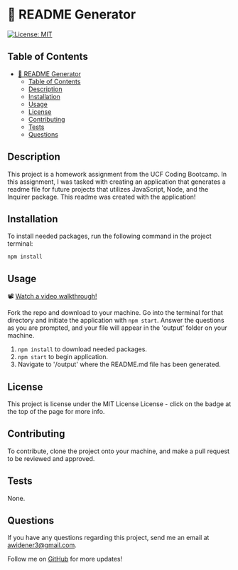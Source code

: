 # 📝 README Generator
[![License: MIT](https://img.shields.io/badge/License-MIT-yellow.svg)](https://opensource.org/licenses/MIT)

## Table of Contents

- [📝 README Generator](#-readme-generator)
  - [Table of Contents](#table-of-contents)
  - [Description](#description)
  - [Installation](#installation)
  - [Usage](#usage)
  - [License](#license)
  - [Contributing](#contributing)
  - [Tests](#tests)
  - [Questions](#questions)

## Description

This project is a homework assignment from the UCF Coding Bootcamp. In this assignment, I was tasked with creating an application that generates a readme file for future projects that utilizes JavaScript, Node, and the Inquirer package. This readme was created with the application!


## Installation

To install needed packages, run the following command in the project terminal:
```
npm install
```

## Usage

📽 [Watch a video walkthrough!](assets/images/readme-generator-walkthrough.mov)

Fork the repo and download to your machine. Go into the terminal for that directory and initiate the application with `npm start`. Answer the questions as you are prompted, and your file will appear in the 'output' folder on your machine.

1. `npm install` to download needed packages.
2. `npm start` to begin application.
3. Navigate to '/output' where the README.md file has been generated.


## License

This project is license under the MIT License License - click on the badge at the top of the page for more info. 

## Contributing

To contribute, clone the project onto your machine, and make a pull request to be reviewed and approved.

## Tests

None.

## Questions


If you have any questions regarding this project, send me an email at awidener3@gmail.com.

Follow me on [GitHub](https://github.com/awidener3) for more updates!
